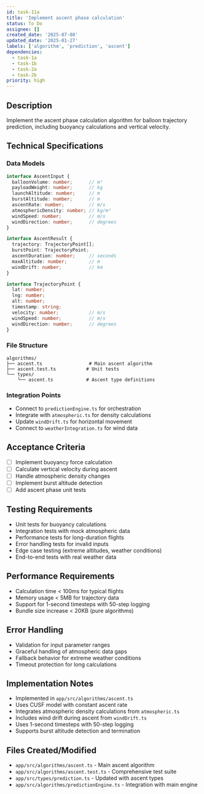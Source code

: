 ```yaml
---
id: task-11a
title: 'Implement ascent phase calculation'
status: To Do
assignee: []
created_date: '2025-07-08'
updated_date: '2025-01-27'
labels: ['algorithm', 'prediction', 'ascent']
dependencies:
  - task-1a
  - task-1b
  - task-2a
  - task-2b
priority: high
---
```


## Description

Implement the ascent phase calculation algorithm for balloon trajectory prediction, including buoyancy calculations and vertical velocity.

## Technical Specifications

### Data Models
```typescript
interface AscentInput {
  balloonVolume: number;      // m³
  payloadWeight: number;      // kg
  launchAltitude: number;     // m
  burstAltitude: number;      // m
  ascentRate: number;         // m/s
  atmosphericDensity: number; // kg/m³
  windSpeed: number;          // m/s
  windDirection: number;      // degrees
}

interface AscentResult {
  trajectory: TrajectoryPoint[];
  burstPoint: TrajectoryPoint;
  ascentDuration: number;     // seconds
  maxAltitude: number;        // m
  windDrift: number;          // km
}

interface TrajectoryPoint {
  lat: number;
  lng: number;
  alt: number;
  timestamp: string;
  velocity: number;           // m/s
  windSpeed: number;          // m/s
  windDirection: number;      // degrees
}
```

### File Structure
```
algorithms/
├── ascent.ts                 # Main ascent algorithm
├── ascent.test.ts           # Unit tests
└── types/
    └── ascent.ts            # Ascent type definitions
```

### Integration Points
- Connect to `predictionEngine.ts` for orchestration
- Integrate with `atmospheric.ts` for density calculations
- Update `windDrift.ts` for horizontal movement
- Connect to `weatherIntegration.ts` for wind data

## Acceptance Criteria
- [ ] Implement buoyancy force calculation
- [ ] Calculate vertical velocity during ascent
- [ ] Handle atmospheric density changes
- [ ] Implement burst altitude detection
- [ ] Add ascent phase unit tests

## Testing Requirements
- Unit tests for buoyancy calculations
- Integration tests with mock atmospheric data
- Performance tests for long-duration flights
- Error handling tests for invalid inputs
- Edge case testing (extreme altitudes, weather conditions)
- End-to-end tests with real weather data

## Performance Requirements
- Calculation time < 100ms for typical flights
- Memory usage < 5MB for trajectory data
- Support for 1-second timesteps with 50-step logging
- Bundle size increase < 20KB (pure algorithms)

## Error Handling
- Validation for input parameter ranges
- Graceful handling of atmospheric data gaps
- Fallback behavior for extreme weather conditions
- Timeout protection for long calculations

## Implementation Notes
- Implemented in `app/src/algorithms/ascent.ts`
- Uses CUSF model with constant ascent rate
- Integrates atmospheric density calculations from `atmospheric.ts`
- Includes wind drift during ascent from `windDrift.ts`
- Uses 1-second timesteps with 50-step logging
- Supports burst altitude detection and termination

## Files Created/Modified
- `app/src/algorithms/ascent.ts` - Main ascent algorithm
- `app/src/algorithms/ascent.test.ts` - Comprehensive test suite
- `app/src/types/prediction.ts` - Updated with ascent types
- `app/src/algorithms/predictionEngine.ts` - Integration with main engine 